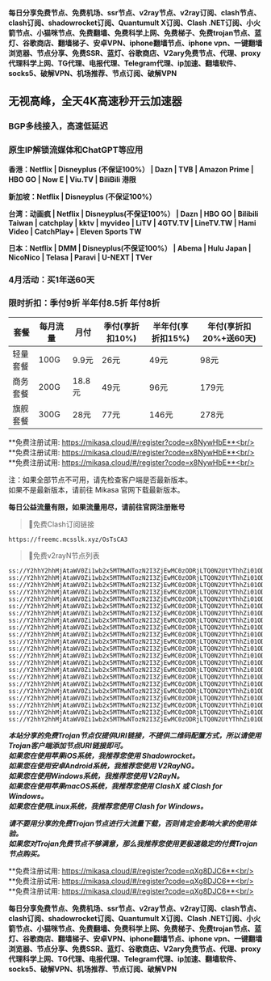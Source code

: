 **每日分享免费节点、免费机场、ssr节点、v2ray节点、v2ray订阅、clash节点、clash订阅、shadowrocket订阅、Quantumult X订阅、Clash .NET订阅、小火箭节点、小猫咪节点、免费翻墙、免费科学上网、免费梯子、免费trojan节点、蓝灯、谷歌商店、翻墙梯子、安卓VPN、iphone翻墙节点、iphone vpn、一键翻墙浏览器、节点分享、免费SSR、蓝灯、谷歌商店、V2ary免费节点、代理、proxy代理科学上网、TG代理、电报代理、Telegram代理、ip加速、翻墙软件、socks5、破解VPN、机场推荐、节点订阅、破解VPN**


## 无视高峰，全天4K高速秒开云加速器
### BGP多线接入，高速低延迟
### 原生IP解锁流媒体和ChatGPT等应用

**香港：Netflix | Disneyplus (不保证100%） | Dazn | TVB | Amazon Prime | HBO GO | Now E | Viu.TV | BiliBili 港限**

**新加坡：Netflix | Disneyplus (不保证100%）**

**台湾：动画疯 | Netflix | Disneyplus(不保证100%） | Dazn | HBO GO | Bilibili Taiwan | catchplay | kktv | myvideo | LiTV | 4GTV.TV | LineTV.TW | Hami Video | CatchPlay+ | Eleven Sports TW**

**日本：Netflix | DMM | Disneyplus(不保证100%） | Abema | Hulu Japan | NicoNico | Telasa | Paravi | U-NEXT | TVer**

### 4月活动：买1年送60天
### 限时折扣：季付9折 半年付8.5折 年付8折

| 套餐 | 每月流量 | 月付 | 季付(享折扣10%) | 半年付(享折扣15%) | 年付(享折扣20%+送60天) |
| --- | ----- | --- | --------- | ---------- | ------------- |
| 轻量套餐 | 100G | 9.9元 | 26元 | 49元 |  98元 |
| 商务套餐 | 200G | 18.8元 | 49元 | 96元 |  179元 |
| 旗舰套餐 | 300G | 28元 | 77元 | 146元 |  278元 |


**免费注册试用: https://mikasa.cloud/#/register?code=x8NywHbE**<br/>
**免费注册试用: https://mikasa.cloud/#/register?code=x8NywHbE**<br/>
**免费注册试用: https://mikasa.cloud/#/register?code=x8NywHbE**<br/>

注：如果全部节点不可用，请先检查客户端是否最新版本。<br/>
  如果不是最新版本，请前往 Mikasa 官网下载最新版本。


**每日公益流量有限，如果流量用尽，请前往官网注册账号**
      

>🚀免费Clash订阅链接

```
https://freemc.mcsslk.xyz/OsTsCA3
```


>🚀免费v2rayN节点列表

```
ss://Y2hhY2hhMjAtaWV0Zi1wb2x5MTMwNTozN2I3ZjEwMC0zODRjLTQ0N2UtYThhZi01ODIyODVlNDc5ZmQ@free.2apzhfa.xyz:31016#%E5%89%A9%E4%BD%99%E6%B5%81%E9%87%8F%EF%BC%9A10%20GB
ss://Y2hhY2hhMjAtaWV0Zi1wb2x5MTMwNTozN2I3ZjEwMC0zODRjLTQ0N2UtYThhZi01ODIyODVlNDc5ZmQ@free.2apzhfa.xyz:31016#%E5%A5%97%E9%A4%90%E5%88%B0%E6%9C%9F%EF%BC%9A%E9%95%BF%E6%9C%9F%E6%9C%89%E6%95%88
ss://Y2hhY2hhMjAtaWV0Zi1wb2x5MTMwNTozN2I3ZjEwMC0zODRjLTQ0N2UtYThhZi01ODIyODVlNDc5ZmQ@free.2apzhfa.xyz:31016#vmess%E5%92%8Ctrojan%E8%8A%82%E7%82%B9%E5%91%A8%E4%B8%80%E6%81%A2%E5%A4%8D
ss://Y2hhY2hhMjAtaWV0Zi1wb2x5MTMwNTozN2I3ZjEwMC0zODRjLTQ0N2UtYThhZi01ODIyODVlNDc5ZmQ@free.2apzhfa.xyz:31016#%E6%97%A0%E6%B3%95%E4%BD%BF%E7%94%A8%E8%AF%B7%E6%9D%A5%E5%AE%98%E7%BD%91%E6%9B%B4%E6%96%B0%E8%AE%A2%E9%98%85
ss://Y2hhY2hhMjAtaWV0Zi1wb2x5MTMwNTozN2I3ZjEwMC0zODRjLTQ0N2UtYThhZi01ODIyODVlNDc5ZmQ@free.2apzhfa.xyz:31016#%E5%AE%98%E7%BD%91%E5%9C%B0%E5%9D%80%EF%BC%9A%20a.mikasass.pro
ss://Y2hhY2hhMjAtaWV0Zi1wb2x5MTMwNTozN2I3ZjEwMC0zODRjLTQ0N2UtYThhZi01ODIyODVlNDc5ZmQ@free.2apzhfa.xyz:31016#%E6%B0%B8%E4%B9%85%E5%9F%9F%E5%90%8D%E5%8F%91%E5%B8%83%E9%A1%B5%EF%BC%9Amcrelease.xyz
ss://Y2hhY2hhMjAtaWV0Zi1wb2x5MTMwNTozN2I3ZjEwMC0zODRjLTQ0N2UtYThhZi01ODIyODVlNDc5ZmQ@free.2apzhfa.xyz:31016#%E6%B0%B8%E4%B9%85%E4%B8%AD%E6%96%87%E5%9F%9F%E5%90%8D%EF%BC%9A%E7%B1%B3%E5%8D%A1%E8%8E%8E.xyz
ss://Y2hhY2hhMjAtaWV0Zi1wb2x5MTMwNTozN2I3ZjEwMC0zODRjLTQ0N2UtYThhZi01ODIyODVlNDc5ZmQ@free.2apzhfa.xyz:31016#%E3%80%90%E4%B8%93%E7%BA%BF%E3%80%91%7C%20%E9%A6%99%E6%B8%AF01%20%7C%201x%20HK
ss://Y2hhY2hhMjAtaWV0Zi1wb2x5MTMwNTozN2I3ZjEwMC0zODRjLTQ0N2UtYThhZi01ODIyODVlNDc5ZmQ@free.2apzhfa.xyz:31017#%E3%80%90%E4%B8%93%E7%BA%BF%E3%80%91%7C%20%E9%A6%99%E6%B8%AF02%20%7C%201x%20HK
ss://Y2hhY2hhMjAtaWV0Zi1wb2x5MTMwNTozN2I3ZjEwMC0zODRjLTQ0N2UtYThhZi01ODIyODVlNDc5ZmQ@free.2apzhfa.xyz:31018#%E3%80%90%E4%B8%93%E7%BA%BF%E3%80%91%7C%20%E9%A6%99%E6%B8%AF03%20%7C%201x%20HK
ss://Y2hhY2hhMjAtaWV0Zi1wb2x5MTMwNTozN2I3ZjEwMC0zODRjLTQ0N2UtYThhZi01ODIyODVlNDc5ZmQ@free.2apzhfa.xyz:31026#%E3%80%90%E4%B8%93%E7%BA%BF%E3%80%91%7C%20%E5%8F%B0%E6%B9%BE%2001%20%7C%201x%20TWN
ss://Y2hhY2hhMjAtaWV0Zi1wb2x5MTMwNTozN2I3ZjEwMC0zODRjLTQ0N2UtYThhZi01ODIyODVlNDc5ZmQ@free.2apzhfa.xyz:31027#%E3%80%90%E4%B8%93%E7%BA%BF%E3%80%91%7C%20%E5%8F%B0%E6%B9%BE%2002%20%7C%201x%20TWN
ss://Y2hhY2hhMjAtaWV0Zi1wb2x5MTMwNTozN2I3ZjEwMC0zODRjLTQ0N2UtYThhZi01ODIyODVlNDc5ZmQ@free.2apzhfa.xyz:31028#%E3%80%90%E4%B8%93%E7%BA%BF%E3%80%91%7C%20%E5%8F%B0%E6%B9%BE%2003%20%7C%201x%20TWN
ss://Y2hhY2hhMjAtaWV0Zi1wb2x5MTMwNTozN2I3ZjEwMC0zODRjLTQ0N2UtYThhZi01ODIyODVlNDc5ZmQ@free.2apzhfa.xyz:31010#%E3%80%90%E4%B8%93%E7%BA%BF%E3%80%91%7C%20%E6%97%A5%E6%9C%AC%2001%20%7C%201x%20JP
ss://Y2hhY2hhMjAtaWV0Zi1wb2x5MTMwNTozN2I3ZjEwMC0zODRjLTQ0N2UtYThhZi01ODIyODVlNDc5ZmQ@free.2apzhfa.xyz:31011#%E3%80%90%E4%B8%93%E7%BA%BF%E3%80%91%7C%20%E6%97%A5%E6%9C%AC%2002%20%7C%201x%20JP
ss://Y2hhY2hhMjAtaWV0Zi1wb2x5MTMwNTozN2I3ZjEwMC0zODRjLTQ0N2UtYThhZi01ODIyODVlNDc5ZmQ@free.2apzhfa.xyz:31012#%E3%80%90%E4%B8%93%E7%BA%BF%E3%80%91%7C%20%E6%97%A5%E6%9C%AC%2003%20%7C%201x%20JP
ss://Y2hhY2hhMjAtaWV0Zi1wb2x5MTMwNTozN2I3ZjEwMC0zODRjLTQ0N2UtYThhZi01ODIyODVlNDc5ZmQ@free.2apzhfa.xyz:31020#%E3%80%90%E4%B8%93%E7%BA%BF%E3%80%91%7C%20%E6%96%B0%E5%8A%A0%E5%9D%A1%2001%20%7C%201x%20SG
ss://Y2hhY2hhMjAtaWV0Zi1wb2x5MTMwNTozN2I3ZjEwMC0zODRjLTQ0N2UtYThhZi01ODIyODVlNDc5ZmQ@free.2apzhfa.xyz:31021#%E3%80%90%E4%B8%93%E7%BA%BF%E3%80%91%7C%20%E6%96%B0%E5%8A%A0%E5%9D%A1%2002%20%7C%201x%20SG
ss://Y2hhY2hhMjAtaWV0Zi1wb2x5MTMwNTozN2I3ZjEwMC0zODRjLTQ0N2UtYThhZi01ODIyODVlNDc5ZmQ@free.2apzhfa.xyz:31022#%E3%80%90%E4%B8%93%E7%BA%BF%E3%80%91%7C%20%E6%96%B0%E5%8A%A0%E5%9D%A1%2003%20%7C%201x%20SG
ss://Y2hhY2hhMjAtaWV0Zi1wb2x5MTMwNTozN2I3ZjEwMC0zODRjLTQ0N2UtYThhZi01ODIyODVlNDc5ZmQ@free.2apzhfa.xyz:31030#%E3%80%90%E4%B8%93%E7%BA%BF%E3%80%91%7C%20%E7%BE%8E%E5%9B%BD%2001%20%7C%201x%20US
ss://Y2hhY2hhMjAtaWV0Zi1wb2x5MTMwNTozN2I3ZjEwMC0zODRjLTQ0N2UtYThhZi01ODIyODVlNDc5ZmQ@free.2apzhfa.xyz:31031#%E3%80%90%E4%B8%93%E7%BA%BF%E3%80%91%7C%20%E7%BE%8E%E5%9B%BD%2002%20%7C%201x%20US
ss://Y2hhY2hhMjAtaWV0Zi1wb2x5MTMwNTozN2I3ZjEwMC0zODRjLTQ0N2UtYThhZi01ODIyODVlNDc5ZmQ@free.2apzhfa.xyz:31032#%E3%80%90%E4%B8%93%E7%BA%BF%E3%80%91%7C%20%E7%BE%8E%E5%9B%BD%2003%20%7C%201x%20US
```

***本站分享的免费Trojan节点仅提供URI链接，不提供二维码配置方式，所以请使用Trojan客户端添加节点URI链接即可。***<br/>
***如果您在使用苹果iOS系统，我推荐您使用 Shadowrocket。***<br/>
***如果您在使用安卓Android系统，我推荐您使用 V2RayNG。***<br/>
***如果您在使用Windows系统，我推荐您使用 V2RayN。***<br/>
***如果您在使用苹果macOS系统，我推荐您使用 ClashX 或 Clash  for Windows。***<br/>
***如果您在使用Linux系统，我推荐您使用 Clash  for Windows。***<br/>

***请不要用分享的免费Trojan节点进行大流量下载，否则肯定会影响大家的使用体验。***<br/>
***如果您对Trojan免费节点不够满意，那么我推荐您使用更极速稳定的付费Trojan节点购买。***<br/>

**免费注册试用: https://mikasa.cloud/#/register?code=qXg8DJC6**<br/>
**免费注册试用: https://mikasa.cloud/#/register?code=qXg8DJC6**<br/>
**免费注册试用: https://mikasa.cloud/#/register?code=qXg8DJC6**<br/>

**每日分享免费节点、免费机场、ssr节点、v2ray节点、v2ray订阅、clash节点、clash订阅、shadowrocket订阅、Quantumult X订阅、Clash .NET订阅、小火箭节点、小猫咪节点、免费翻墙、免费科学上网、免费梯子、免费trojan节点、蓝灯、谷歌商店、翻墙梯子、安卓VPN、iphone翻墙节点、iphone vpn、一键翻墙浏览器、节点分享、免费SSR、蓝灯、谷歌商店、V2ary免费节点、代理、proxy代理科学上网、TG代理、电报代理、Telegram代理、ip加速、翻墙软件、socks5、破解VPN、机场推荐、节点订阅、破解VPN**
